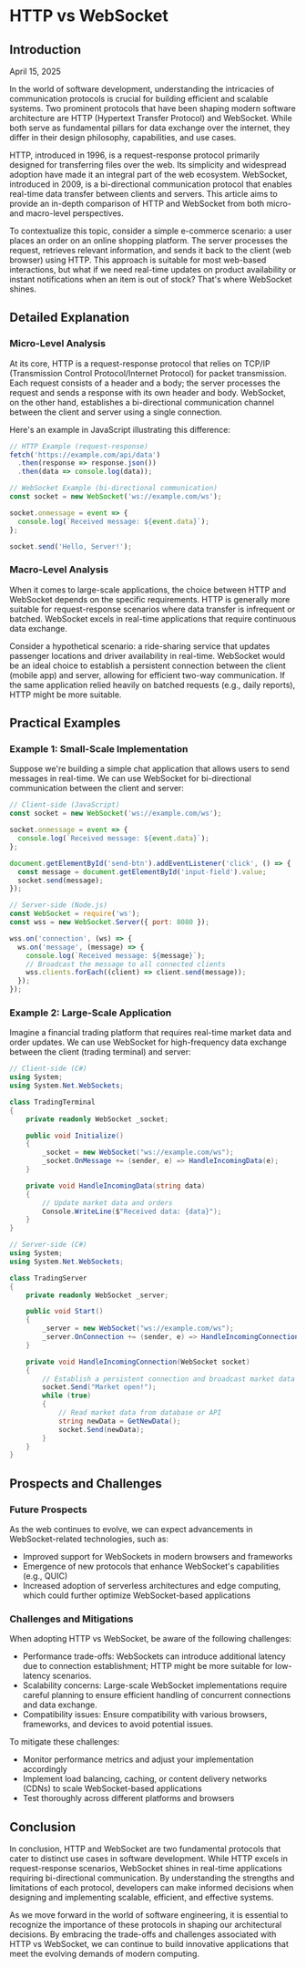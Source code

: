 # HTTP vs WebSocket
## Introduction
April 15, 2025

In the world of software development, understanding the intricacies of communication protocols is crucial for building efficient and scalable systems. Two prominent protocols that have been shaping modern software architecture are HTTP (Hypertext Transfer Protocol) and WebSocket. While both serve as fundamental pillars for data exchange over the internet, they differ in their design philosophy, capabilities, and use cases.

HTTP, introduced in 1996, is a request-response protocol primarily designed for transferring files over the web. Its simplicity and widespread adoption have made it an integral part of the web ecosystem. WebSocket, introduced in 2009, is a bi-directional communication protocol that enables real-time data transfer between clients and servers. This article aims to provide an in-depth comparison of HTTP and WebSocket from both micro- and macro-level perspectives.

To contextualize this topic, consider a simple e-commerce scenario: a user places an order on an online shopping platform. The server processes the request, retrieves relevant information, and sends it back to the client (web browser) using HTTP. This approach is suitable for most web-based interactions, but what if we need real-time updates on product availability or instant notifications when an item is out of stock? That's where WebSocket shines.

## Detailed Explanation
### Micro-Level Analysis

At its core, HTTP is a request-response protocol that relies on TCP/IP (Transmission Control Protocol/Internet Protocol) for packet transmission. Each request consists of a header and a body; the server processes the request and sends a response with its own header and body. WebSocket, on the other hand, establishes a bi-directional communication channel between the client and server using a single connection.

Here's an example in JavaScript illustrating this difference:
```javascript
// HTTP Example (request-response)
fetch('https://example.com/api/data')
  .then(response => response.json())
  .then(data => console.log(data));

// WebSocket Example (bi-directional communication)
const socket = new WebSocket('ws://example.com/ws');

socket.onmessage = event => {
  console.log(`Received message: ${event.data}`);
};

socket.send('Hello, Server!');
```
### Macro-Level Analysis

When it comes to large-scale applications, the choice between HTTP and WebSocket depends on the specific requirements. HTTP is generally more suitable for request-response scenarios where data transfer is infrequent or batched. WebSocket excels in real-time applications that require continuous data exchange.

Consider a hypothetical scenario: a ride-sharing service that updates passenger locations and driver availability in real-time. WebSocket would be an ideal choice to establish a persistent connection between the client (mobile app) and server, allowing for efficient two-way communication. If the same application relied heavily on batched requests (e.g., daily reports), HTTP might be more suitable.

## Practical Examples
### Example 1: Small-Scale Implementation

Suppose we're building a simple chat application that allows users to send messages in real-time. We can use WebSocket for bi-directional communication between the client and server:
```javascript
// Client-side (JavaScript)
const socket = new WebSocket('ws://example.com/ws');

socket.onmessage = event => {
  console.log(`Received message: ${event.data}`);
};

document.getElementById('send-btn').addEventListener('click', () => {
  const message = document.getElementById('input-field').value;
  socket.send(message);
});

// Server-side (Node.js)
const WebSocket = require('ws');
const wss = new WebSocket.Server({ port: 8080 });

wss.on('connection', (ws) => {
  ws.on('message', (message) => {
    console.log(`Received message: ${message}`);
    // Broadcast the message to all connected clients
    wss.clients.forEach((client) => client.send(message));
  });
});
```
### Example 2: Large-Scale Application

Imagine a financial trading platform that requires real-time market data and order updates. We can use WebSocket for high-frequency data exchange between the client (trading terminal) and server:
```csharp
// Client-side (C#)
using System;
using System.Net.WebSockets;

class TradingTerminal
{
    private readonly WebSocket _socket;

    public void Initialize()
    {
        _socket = new WebSocket("ws://example.com/ws");
        _socket.OnMessage += (sender, e) => HandleIncomingData(e);
    }

    private void HandleIncomingData(string data)
    {
        // Update market data and orders
        Console.WriteLine($"Received data: {data}");
    }
}

// Server-side (C#)
using System;
using System.Net.WebSockets;

class TradingServer
{
    private readonly WebSocket _server;

    public void Start()
    {
        _server = new WebSocket("ws://example.com/ws");
        _server.OnConnection += (sender, e) => HandleIncomingConnection(e);
    }

    private void HandleIncomingConnection(WebSocket socket)
    {
        // Establish a persistent connection and broadcast market data
        socket.Send("Market open!");
        while (true)
        {
            // Read market data from database or API
            string newData = GetNewData();
            socket.Send(newData);
        }
    }
}
```
## Prospects and Challenges
### Future Prospects

As the web continues to evolve, we can expect advancements in WebSocket-related technologies, such as:

* Improved support for WebSockets in modern browsers and frameworks
* Emergence of new protocols that enhance WebSocket's capabilities (e.g., QUIC)
* Increased adoption of serverless architectures and edge computing, which could further optimize WebSocket-based applications

### Challenges and Mitigations

When adopting HTTP vs WebSocket, be aware of the following challenges:

* Performance trade-offs: WebSockets can introduce additional latency due to connection establishment; HTTP might be more suitable for low-latency scenarios.
* Scalability concerns: Large-scale WebSocket implementations require careful planning to ensure efficient handling of concurrent connections and data exchange.
* Compatibility issues: Ensure compatibility with various browsers, frameworks, and devices to avoid potential issues.

To mitigate these challenges:

* Monitor performance metrics and adjust your implementation accordingly
* Implement load balancing, caching, or content delivery networks (CDNs) to scale WebSocket-based applications
* Test thoroughly across different platforms and browsers

## Conclusion

In conclusion, HTTP and WebSocket are two fundamental protocols that cater to distinct use cases in software development. While HTTP excels in request-response scenarios, WebSocket shines in real-time applications requiring bi-directional communication. By understanding the strengths and limitations of each protocol, developers can make informed decisions when designing and implementing scalable, efficient, and effective systems.

As we move forward in the world of software engineering, it is essential to recognize the importance of these protocols in shaping our architectural decisions. By embracing the trade-offs and challenges associated with HTTP vs WebSocket, we can continue to build innovative applications that meet the evolving demands of modern computing.